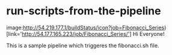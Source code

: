 # run-scripts-from-the-pipeline
image:http://54.219.177.1/buildStatus/icon?job=Fibonacci_Series)[link='http://54.177.165.223/job/Fibonacci_Series/']
Hi Everyone!

This is a sample pipeline which triggeres the fibonacci.sh file.
